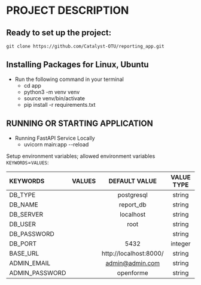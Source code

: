 # PROJECT DESCRIPTION

## Ready to set up the project:
    git clone https://github.com/Catalyst-OTU/reporting_app.git


## Installing Packages for Linux, Ubuntu
- Run the following command in your terminal
    - cd app
    - python3 -m venv venv
    - source venv/bin/activate
    - pip install -r requirements.txt



## RUNNING OR STARTING APPLICATION
- Running FastAPI Service Locally
    - uvicorn main:app --reload





Setup environment variables; allowed environment variables `KEYWORDS`=`VALUES`:

| KEYWORDS | VALUES | DEFAULT VALUE | VALUE TYPE | 
| :------------ | :---------------------: | :------------------: | :------------------: |
| DB_TYPE | | postgresql | string 
| DB_NAME | | report_db | string
| DB_SERVER | | localhost | string 
| DB_USER | | root | string 
| DB_PASSWORD | |  | string 
| DB_PORT | | 5432 | integer   
| BASE_URL | | http://localhost:8000/ | string  
| ADMIN_EMAIL | | admin@admin.com | string 
| ADMIN_PASSWORD | | openforme | string 

